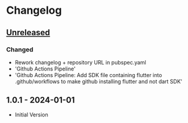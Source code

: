 # Changelog

## [Unreleased]

### Changed

- Rework changelog + repository URL in pubspec.yaml
- 'Github Actions Pipeline'
- 'Github Actions Pipeline: Add SDK file containing flutter into .github/workflows to make github installing flutter and not dart SDK'

## 1.0.1 - 2024-01-01

- Initial Version

[Unreleased]: https://github.com/inlavigo/gg_time_controller/compare/1.0.1...HEAD
